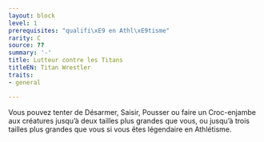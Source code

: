 ```yaml
---
layout: block
level: 1
prerequisites: "qualifi\xE9 en Athl\xE9tisme"
rarity: C
source: ??
summary: '-'
title: Lutteur contre les Titans
titleEN: Titan Wrestler
traits:
- general

---
```


<p>Vous pouvez tenter de Désarmer, Saisir, Pousser ou faire un Croc-enjambe aux créatures jusqu’à deux tailles plus grandes que vous, ou jusqu’à trois tailles plus grandes que vous si vous êtes légendaire en Athlétisme.</p>